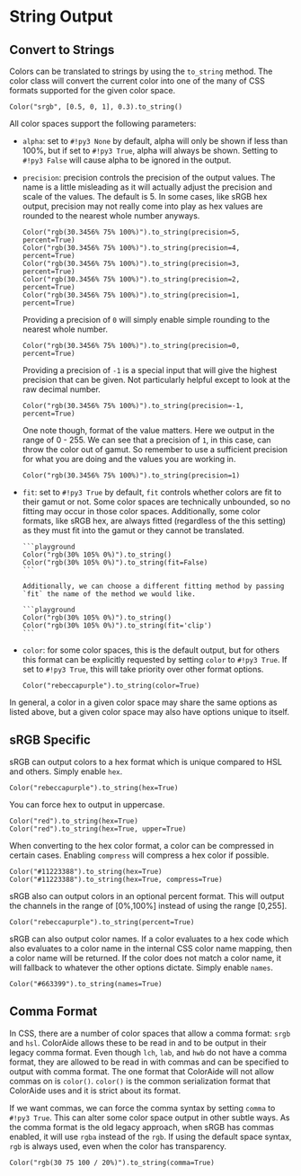 # String Output

## Convert to Strings

Colors can be translated to strings by using the `to_string` method. The color class will convert the current color into
one of the many of CSS formats supported for the given color space.

```playground
Color("srgb", [0.5, 0, 1], 0.3).to_string()
```

All color spaces support the following parameters:

- `alpha`: set to `#!py3 None` by default, alpha will only be shown if less than 100%, but if set to `#!py3 True`, alpha
  will always be shown. Setting to `#!py3 False` will cause alpha to be ignored in the output.
- `precision`: precision controls the precision of the output values. The name is a little misleading as it will
  actually adjust the precision and scale of the values. The default is 5. In some cases, like sRGB hex output,
  precision may not really come into play as hex values are rounded to the nearest whole number anyways.

    ```playground
    Color("rgb(30.3456% 75% 100%)").to_string(precision=5, percent=True)
    Color("rgb(30.3456% 75% 100%)").to_string(precision=4, percent=True)
    Color("rgb(30.3456% 75% 100%)").to_string(precision=3, percent=True)
    Color("rgb(30.3456% 75% 100%)").to_string(precision=2, percent=True)
    Color("rgb(30.3456% 75% 100%)").to_string(precision=1, percent=True)
    ```

    Providing a precision of `0` will simply enable simple rounding to the nearest whole number.

    ```playground
    Color("rgb(30.3456% 75% 100%)").to_string(precision=0, percent=True)
    ```

    Providing a precision of `-1` is a special input that will give the highest precision that can be given. Not
    particularly helpful except to look at the raw decimal number.

    ```playground
    Color("rgb(30.3456% 75% 100%)").to_string(precision=-1, percent=True)
    ```

    One note though, format of the value matters. Here we output in the range of 0 - 255. We can see that a precision of
    `1`, in this case, can throw the color out of gamut. So remember to use a sufficient precision for what you are
    doing and the values you are working in.

    ```playground
    Color("rgb(30.3456% 75% 100%)").to_string(precision=1)
    ```

- `fit`: set to `#!py3 True` by default, `fit` controls whether colors are fit to their gamut or not. Some color spaces
  are technically unbounded, so no fitting may occur in those color spaces. Additionally, some color formats, like sRGB
  hex, are always fitted (regardless of the this setting) as they must fit into the gamut or they cannot be translated.

      ```playground
      Color("rgb(30% 105% 0%)").to_string()
      Color("rgb(30% 105% 0%)").to_string(fit=False)
      ```

      Additionally, we can choose a different fitting method by passing `fit` the name of the method we would like.

      ```playground
      Color("rgb(30% 105% 0%)").to_string()
      Color("rgb(30% 105% 0%)").to_string(fit='clip')
      ```

- `color`: for some color spaces, this is the default output, but for others this format can be explicitly requested by
  setting `color` to `#!py3 True`. If set to `#!py3 True`, this will take priority over other format options.

    ```playground
    Color("rebeccapurple").to_string(color=True)
    ```

In general, a color in a given color space may share the same options as listed above, but a given color space may also
have options unique to itself.

## sRGB Specific

sRGB can output colors to a hex format which is unique compared to HSL and others. Simply enable `hex`.

```playground
Color("rebeccapurple").to_string(hex=True)
```

You can force hex to output in uppercase.

```playground
Color("red").to_string(hex=True)
Color("red").to_string(hex=True, upper=True)
```

When converting to the hex color format, a color can be compressed in certain cases. Enabling `compress` will compress a
hex color if possible.

```playground
Color("#11223388").to_string(hex=True)
Color("#11223388").to_string(hex=True, compress=True)
```

sRGB also can output colors in an optional percent format. This will output the channels in the range of [0%,100%]
instead of using the range [0,255].

```playground
Color("rebeccapurple").to_string(percent=True)
```

sRGB can also output color names. If a color evaluates to a hex code which also evaluates to a color name in the
internal CSS color name mapping, then a color name will be returned. If the color does not match a color name, it will
fallback to whatever the other options dictate. Simply enable `names`.

```playground
Color("#663399").to_string(names=True)
```

## Comma Format

In CSS, there are a number of color spaces that allow a comma format: `srgb` and `hsl`. ColorAide allows these to be
read in and to be output in their legacy comma format. Even though `lch`, `lab`, and `hwb` do not have a comma format,
they are allowed to be read in with commas and can be specified to output with comma format. The one format that
ColorAide will not allow commas on is `color()`. `color()` is the common serialization format that ColorAide uses and
it is strict about its format.

If we want commas, we can force the comma syntax by setting `comma` to `#!py3 True`. This can alter some color space
output in other subtle ways. As the comma format is the old legacy approach, when sRGB has commas enabled, it will use
`rgba` instead of the `rgb`. If using the default space syntax, `rgb` is always used, even when the color has
transparency.

```playground
Color("rgb(30 75 100 / 20%)").to_string(comma=True)
```
